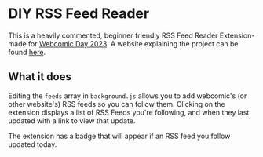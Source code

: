 # DIY RSS Feed Reader

This is a heavily commented, beginner friendly RSS Feed Reader Extension- made for [Webcomic Day 2023](https://webcomicday.com/). A website explaining the project can be found [here](diyrss.neocities.org).

## What it does

Editing the `feeds` array in `background.js` allows you to add webcomic's (or other website's) RSS feeds so you can follow them. Clicking on the extension displays a list of RSS Feeds you're following, and when they last updated with a link to view that update.

The extension has a badge that will appear if an RSS feed you follow updated today.
